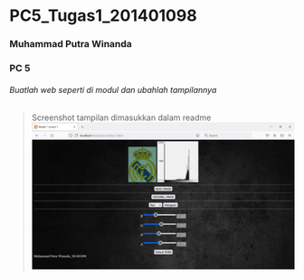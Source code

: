 # PC5_Tugas1_201401098
### Muhammad Putra Winanda
### PC 5


###### Buatlah web seperti di modul dan ubahlah tampilannya 
> Screenshot tampilan dimasukkan dalam readme
![image](https://github.com/MuhammadPutraWinanda/PC5_Tugas1/blob/9eab0c7e3c5f8ea2a9b1a955e3dadde9545aa7cd/Screenshot/tampilan%20website.jpg)
